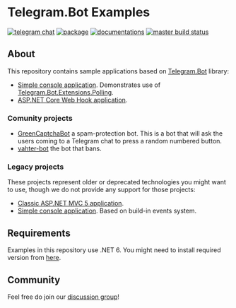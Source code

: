 # Telegram.Bot Examples

[![telegram chat](https://img.shields.io/badge/Support_Chat-Telegram-blue.svg?style=flat-square)](https://t.me/joinchat/B35YY0QbLfd034CFnvCtCA)
[![package](https://img.shields.io/nuget/vpre/Telegram.Bot.svg?label=Telegram.Bot&style=flat-square)](https://www.nuget.org/packages/Telegram.Bot)
[![documentations](https://img.shields.io/badge/Documentations-Book-orange.svg?style=flat-square)](https://telegrambots.github.io/book/)
[![master build status](https://img.shields.io/github/actions/workflow/status/TelegramBots/Telegram.Bot.Examples/build_examples.yml?style=flat-square)](https://github.com/TelegramBots/Telegram.Bot.Examples/actions/workflows/build_examples.yml)

## About

This repository contains sample applications based on [Telegram.Bot](https://github.com/TelegramBots/Telegram.Bot) library:

- [Simple console application](https://github.com/TelegramBots/Telegram.Bot.Examples/tree/master/Telegram.Bot.Examples.Polling). Demonstrates use of [Telegram.Bot.Extensions.Polling](https://github.com/TelegramBots/Telegram.Bot.Extensions.Polling).
- [ASP.NET Core Web Hook application](https://github.com/TelegramBots/Telegram.Bot.Examples/tree/master/Telegram.Bot.Examples.WebHook).

### Comunity projects

- [GreenCaptchaBot](https://github.com/ImoutoChan/GreenCaptchaBot) a spam-protection bot. This is a bot that will ask the users coming to a Telegram chat to press a random numbered button.
- [vahter-bot](https://github.com/fsharplang-ru/vahter-bot) the bot that bans.

### Legacy projects

These projects represent older or deprecated technologies you might want to use, though we do not provide any support for those projects:

- [Classic ASP.NET MVC 5 application](https://github.com/TelegramBots/Telegram.Bot.Examples/tree/legacy-ASPNET).
- [Simple console application](https://github.com/TelegramBots/Telegram.Bot.Examples/tree/legacy-events). Based on build-in events system.

## Requirements

Examples in this repository use .NET 6. You might need to install required version from [here](https://dotnet.microsoft.com/download).

## Community

Feel free do join our [discussion group](https://t.me/tgbots_dotnet)!
